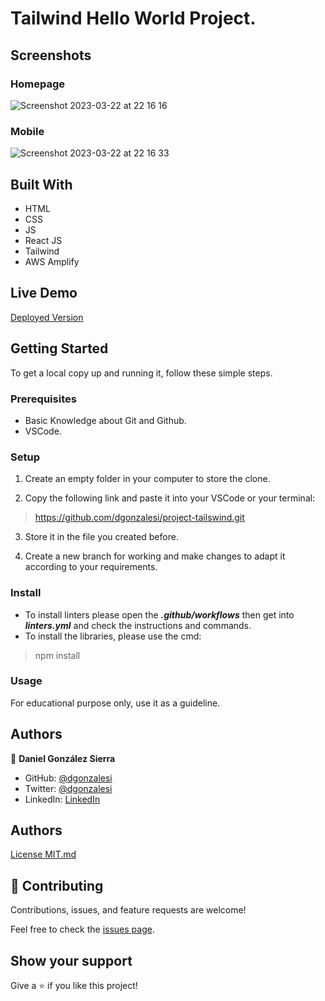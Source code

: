 
# Tailwind Hello World Project.

## Screenshots

### Homepage
![Screenshot 2023-03-22 at 22 16 16](https://user-images.githubusercontent.com/62531899/227101821-0b6cc8b4-689b-44e0-870a-5efeff0fced9.png)

### Mobile
![Screenshot 2023-03-22 at 22 16 33](https://user-images.githubusercontent.com/62531899/227101942-a1f7b6e8-19af-4dd3-8750-c598936cd968.png)


## Built With

- HTML
- CSS
- JS
- React JS
- Tailwind
- AWS Amplify

## Live Demo

<a href="https://tailwind.d21g5vqr8mpp0v.amplifyapp.com/">Deployed Version</a>

## Getting Started

To get a local copy up and running it, follow these simple steps.

### Prerequisites

- Basic Knowledge about Git and Github.
- VSCode.

### Setup

1. Create an empty folder in your computer to store the clone.

2. Copy the following link and paste it into your VSCode or your terminal:

> https://github.com/dgonzalesi/project-tailswind.git

3. Store it in the file you created before.

4. Create a new branch for working and make changes to adapt it according to your requirements.

### Install

- To install linters please open the ***.github/workflows*** then get into ***linters.yml*** and check the instructions and commands.
- To install the libraries, please use the cmd: 
> npm install

### Usage

For educational purpose only, use it as a guideline.

## Authors

👤 **Daniel González Sierra**

- GitHub: [@dgonzalesi](https://github.com/dgonzalesi/)
- Twitter: [@dgonzalesi](https://twitter.com/dgonzalesi/)
- LinkedIn: [LinkedIn](https://www.linkedin.com/in/daniel-g-sierra-60472719/)

## Authors
<a href="MIT.md">License MIT.md</a>

## 🤝 Contributing

Contributions, issues, and feature requests are welcome!

Feel free to check the [issues page](../../issues/).

## Show your support

Give a ⭐️ if you like this project!

